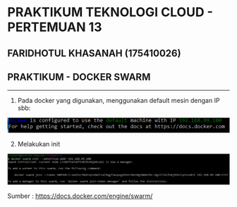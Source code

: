 # PRAKTIKUM TEKNOLOGI CLOUD - PERTEMUAN 13

## FARIDHOTUL KHASANAH (175410026)
## PRAKTIKUM - DOCKER SWARM
---------------------------------------------

1. Pada docker yang digunakan, menggunakan default mesin dengan IP sbb:

![gambar](02.PNG)

2. Melakukan init

![gambar](01.PNG)

Sumber : https://docs.docker.com/engine/swarm/